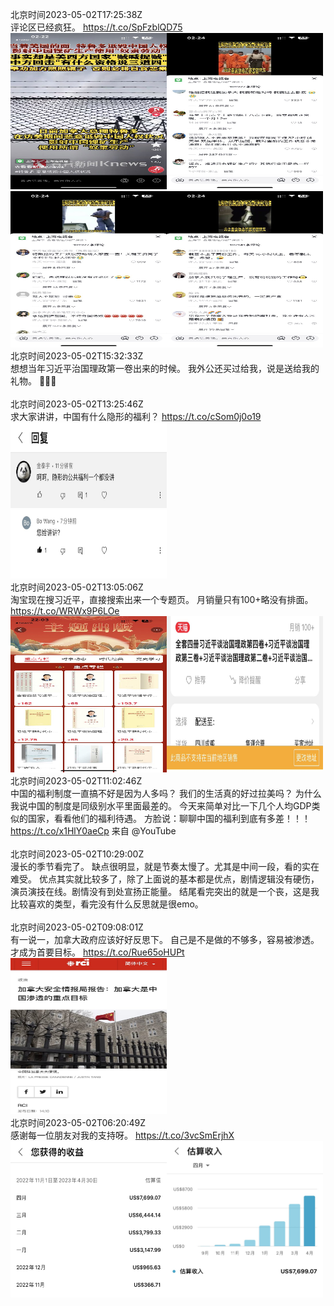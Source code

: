 北京时间2023-05-02T17:25:38Z<br>评论区已经疯狂。 https://t.co/SpFzblQD75<br><img src='/temp/2023/1653329893281898496_0.jpg' width='250' height='250'><img src='/temp/2023/1653329893281898496_1.jpg' width='250' height='250'><img src='/temp/2023/1653329893281898496_2.jpg' width='250' height='250'><img src='/temp/2023/1653329893281898496_3.jpg' width='250' height='250'><br>北京时间2023-05-02T15:32:33Z<br>想想当年习近平治国理政第一卷出来的时候。
我外公还买过给我，说是送给我的礼物。
🫠🫠🫠<br><br>北京时间2023-05-02T13:25:46Z<br>求大家讲讲，中国有什么隐形的福利？ https://t.co/cSom0j0o19<br><img src='/temp/2023/1653269529211043841_0.jpg' width='250' height='250'><br>北京时间2023-05-02T13:05:06Z<br>淘宝现在搜习近平，直接搜索出来一个专题页。
月销量只有100+略没有排面。 https://t.co/WRWx9P6LOe<br><img src='/temp/2023/1653264329528217600_0.jpg' width='250' height='250'><img src='/temp/2023/1653264329528217600_1.jpg' width='250' height='250'><br>北京时间2023-05-02T11:02:46Z<br>中国的福利制度一直搞不好是因为人多吗？ 
我们的生活真的好过拉美吗？
 为什么我说中国的制度是同级别水平里面最差的。 
今天来简单对比一下几个人均GDP类似的国家，看看他们的福利待遇。
方脸说：聊聊中国的福利到底有多差！！！ https://t.co/x1HlY0aeCp 来自 @YouTube<br><br>北京时间2023-05-02T10:29:00Z<br>漫长的季节看完了。
缺点很明显，就是节奏太慢了。尤其是中间一段，看的实在难受。
优点其实就比较多了，除了上面说的基本都是优点，剧情逻辑没有硬伤，演员演技在线。剧情没有到处宣扬正能量。
结尾看完突出的就是一个丧，这是我比较喜欢的类型，看完没有什么反思就是很emo。<br><br>北京时间2023-05-02T09:08:01Z<br>有一说一，加拿大政府应该好好反思下。
自己是不是做的不够多，容易被渗透。
才成为首要目标。 https://t.co/Rue65oHUPt<br><img src='/temp/2023/1653204661602770944_0.jpg' width='250' height='250'><br>北京时间2023-05-02T06:20:49Z<br>感谢每一位朋友对我的支持呀。 https://t.co/3vcSmErjhX<br><img src='/temp/2023/1653162585343270914_0.jpg' width='250' height='250'><img src='/temp/2023/1653162585343270914_1.jpg' width='250' height='250'><br>
